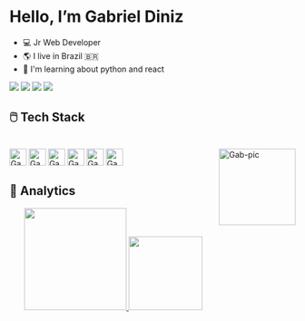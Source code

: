 <h1>Hello, I’m Gabriel Diniz</h1>

- 💻  Jr Web Developer
- 🌎  I live in Brazil 🇧🇷
- 🧠  I'm learning about python and react



<div> 
  <!--<a href="" target="_blank"><img src="https://img.shields.io/badge/YouTube-FF0000?style=for-the-badge&logo=youtube&logoColor=white" target="_blank"></a>-->
  <a href="" target="_blank"><img src="https://img.shields.io/badge/-Instagram-%23E4405F?style=for-the-badge&logo=instagram&logoColor=white" target="_blank"></a>
 <a href="" target="_blank"><img src="https://img.shields.io/badge/Discord-7289DA?style=for-the-badge&logo=discord&logoColor=white" target="_blank"></a> 
  <a href = ""><img src="https://img.shields.io/badge/Microsoft_Outlook-0078D4?style=for-the-badge&logo=microsoft-outlook&logoColor=white" target="_blank"></a>
  <a href="" target="_blank"><img src="https://img.shields.io/badge/-LinkedIn-%230077B5?style=for-the-badge&logo=linkedin&logoColor=white" target="_blank"></a>
</div>

<h2>🖱️ Tech Stack</h2>

<div style="display: inline_block"><br>
  <!--
  <img align="center" alt="Gab-HTML" height="30" width="40" src="https://raw.githubusercontent.com/devicons/devicon/master/icons/html5/html5-original.svg">
  <img align="center" alt="Gab-CSS" height="30" width="40" src="https://raw.githubusercontent.com/devicons/devicon/master/icons/css3/css3-original.svg">
  <img align="center" alt="Gab-Js" height="30" width="40" src="https://raw.githubusercontent.com/devicons/devicon/master/icons/javascript/javascript-plain.svg">
  <img align="center" alt="Gab-Csharp" height="30" width="40" src="https://raw.githubusercontent.com/devicons/devicon/master/icons/csharp/csharp-original.svg">
  <img align="center" alt="Gab-Python" height="30" width="40" src="https://raw.githubusercontent.com/devicons/devicon/master/icons/python/python-original.svg">
  <img align="center" alt="Gab-React" height="30" width="40" src="https://raw.githubusercontent.com/devicons/devicon/master/icons/react/react-original.svg">
  -->  

  <img alt="Gab-HTML2" height="30" src="https://img.shields.io/badge/HTML5-E34F26?style=for-the-badge&logo=html5&logoColor=white">
  <img alt="Gab-css2" height="30" src="https://img.shields.io/badge/CSS3-1572B6?style=for-the-badge&logo=css3&logoColor=white">
  <img alt="Gab-js2" height="30" src="https://img.shields.io/badge/JavaScript-323330?style=for-the-badge&logo=javascript&logoColor=F7DF1E">
  <img alt="Gab-c2" height="30" src="https://img.shields.io/badge/C-00599C?style=for-the-badge&logo=c&logoColor=white">
  <img alt="Gab-python2" height="30" src="https://img.shields.io/badge/Python-14354C?style=for-the-badge&logo=python&logoColor=white">
  <img alt="Gab-react2" height="30" src="https://img.shields.io/badge/React-20232A?style=for-the-badge&logo=react&logoColor=61DAFB">
   
   <img align="right" alt="Gab-pic" height='135' src="https://i.pinimg.com/originals/e4/26/70/e426702edf874b181aced1e2fa5c6cde.gif">
</div>
  
  ##
  


<h2>🔧 Analytics</h2>

<div align="center">
  <a href="https://github.com/TheGabrielDiniz">
  <img height="180em" src="https://github-readme-stats.vercel.app/api?username=TheGabrielDiniz&show_icons=true&theme=highcontrast&include_all_commits=true&count_private=true"/>
  <img height="130em" src="https://github-readme-stats.vercel.app/api/top-langs/?username=TheGabrielDiniz&layout=compact&langs_count=7&theme=highcontrast"/>
</div>
  
